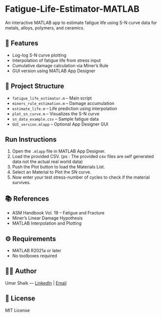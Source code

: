 # Fatigue-Life-Estimator-MATLAB
An interactive MATLAB app to estimate fatigue life using S-N curve data for metals, alloys, polymers, and ceramics.
## 📌 Features
- Log-log S-N curve plotting
- Interpolation of fatigue life from stress input
- Cumulative damage calculation via Miner’s Rule
- GUI version using MATLAB App Designer

## 📁 Project Structure
- `fatigue_life_estimator.m` – Main script
- `miners_rule_estimation.m` – Damage accumulation
- `estimate_life.m` – Life prediction using interpolation
- `plot_sn_curve.m` – Visualizes the S-N curve
- `sn_data_example.csv` – Sample fatigue data
- `GUI_version.mlapp` – Optional App Designer GUI


## Run Instructions
1. Open the `.mlapp` file in MATLAB App Designer.
2. Load the provided CSV. (ps : The provided csv files are self generated data not the actual real world data)
3. Push the Plot button to load the Materials List.
4. Select an Material to Plot the SN curve.
5. Now enter your test stress-number of cycles to check if the material survives.

## 📚 References
- ASM Handbook Vol. 19 – Fatigue and Fracture
- Miner’s Linear Damage Hypothesis
- MATLAB Interpolation and Plotting

## ⚙️ Requirements
- MATLAB R2021a or later
- No toolboxes required

## 👨‍💻 Author
Umar Shaik — [LinkedIn](https://www.linkedin.com/in/umar-shaik-72493a313/) | [Email](mailto:shaikmuhammadumar2006@gmail.com)

## 📜 License
MIT License
